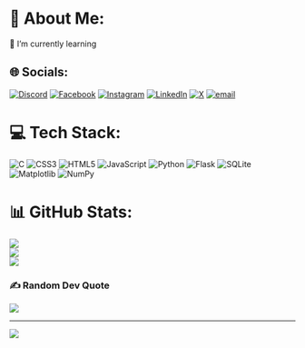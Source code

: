 # 💫 About Me:
🌱 I’m currently learning<br>


## 🌐 Socials:
[![Discord](https://img.shields.io/badge/Discord-%237289DA.svg?logo=discord&logoColor=white)](https://discord.gg/jawad0388) [![Facebook](https://img.shields.io/badge/Facebook-%231877F2.svg?logo=Facebook&logoColor=white)](https://facebook.com/jwad.alfydaly) [![Instagram](https://img.shields.io/badge/Instagram-%23E4405F.svg?logo=Instagram&logoColor=white)](https://instagram.com/jawad_alf06) [![LinkedIn](https://img.shields.io/badge/LinkedIn-%230077B5.svg?logo=linkedin&logoColor=white)](https://linkedin.com/in/jawad-el-fidali-47220b379) [![X](https://img.shields.io/badge/X-black.svg?logo=X&logoColor=white)](https://x.com/jawadtik07) [![email](https://img.shields.io/badge/Email-D14836?logo=gmail&logoColor=white)](mailto:jawadtik.06@gmail.com) 

# 💻 Tech Stack:
![C](https://img.shields.io/badge/c-%2300599C.svg?style=for-the-badge&logo=c&logoColor=white) ![CSS3](https://img.shields.io/badge/css3-%231572B6.svg?style=for-the-badge&logo=css3&logoColor=white) ![HTML5](https://img.shields.io/badge/html5-%23E34F26.svg?style=for-the-badge&logo=html5&logoColor=white) ![JavaScript](https://img.shields.io/badge/javascript-%23323330.svg?style=for-the-badge&logo=javascript&logoColor=%23F7DF1E) ![Python](https://img.shields.io/badge/python-3670A0?style=for-the-badge&logo=python&logoColor=ffdd54) ![Flask](https://img.shields.io/badge/flask-%23000.svg?style=for-the-badge&logo=flask&logoColor=white) ![SQLite](https://img.shields.io/badge/sqlite-%2307405e.svg?style=for-the-badge&logo=sqlite&logoColor=white) ![Matplotlib](https://img.shields.io/badge/Matplotlib-%23ffffff.svg?style=for-the-badge&logo=Matplotlib&logoColor=black) ![NumPy](https://img.shields.io/badge/numpy-%23013243.svg?style=for-the-badge&logo=numpy&logoColor=white)
# 📊 GitHub Stats:
![](https://github-readme-stats.vercel.app/api?username=jawadtik06&theme=dark&hide_border=false&include_all_commits=false&count_private=false)<br/>
![](https://nirzak-streak-stats.vercel.app/?user=jawadtik06&theme=dark&hide_border=false)<br/>
![](https://github-readme-stats.vercel.app/api/top-langs/?username=jawadtik06&theme=dark&hide_border=false&include_all_commits=false&count_private=false&layout=compact)

### ✍️ Random Dev Quote
![](https://quotes-github-readme.vercel.app/api?type=horizontal&theme=radical)

---
[![](https://visitcount.itsvg.in/api?id=jawadtik06&icon=0&color=0)](https://visitcount.itsvg.in)

<!-- Proudly created with GPRM ( https://gprm.itsvg.in ) -->
